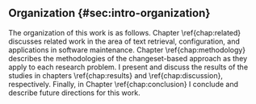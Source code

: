 ## Organization {#sec:intro-organization}

The organization of this work is as follows.  Chapter \ref{chap:related}
discusses related work in the area of text retrieval, configuration, and
applications in software maintenance.  Chapter \ref{chap:methodology} describes
the methodologies of the changeset-based approach as they apply to each
research problem.  I present and discuss the results of the studies in
chapters \ref{chap:results} and \ref{chap:discussion}, respectively. Finally,
in Chapter \ref{chap:conclusion} I conclude and describe future directions for
this work.
